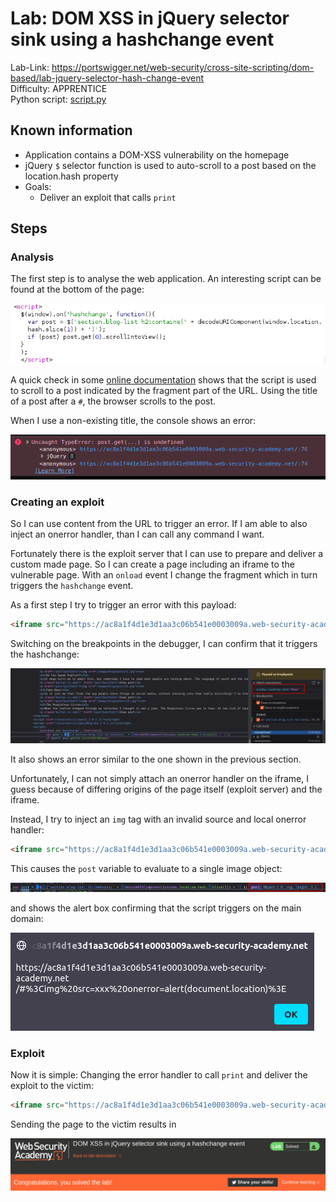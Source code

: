 # Lab: DOM XSS in jQuery selector sink using a hashchange event

Lab-Link: <https://portswigger.net/web-security/cross-site-scripting/dom-based/lab-jquery-selector-hash-change-event>  
Difficulty: APPRENTICE  
Python script: [script.py](script.py)  

## Known information

- Application contains a DOM-XSS vulnerability on the homepage
- jQuery `$` selector function is used to auto-scroll to a post based on the location.hash property
- Goals:
  - Deliver an exploit that calls `print`

## Steps

### Analysis

The first step is to analyse the web application. An interesting script can be found at the bottom of the page:

![source](img/source.png)

A quick check in some [online documentation](https://developer.mozilla.org/en-US/docs/Web/API/Window/hashchange_event) shows that the script is used to scroll to a post indicated by the fragment part of the URL. Using the title of a post after a `#`, the browser scrolls to the post.

When I use a non-existing title, the console shows an error:

![error](img/error.png)

### Creating an exploit

So I can use content from the URL to trigger an error. If I am able to also inject an onerror handler, than I can call any command I want.

Fortunately there is the exploit server that I can use to prepare and deliver a custom made page. So I can create a page including an iframe to the vulnerable page. With an `onload` event I change the fragment which in turn triggers the `hashchange` event.

As a first step I try to trigger an error with this payload:

```html
<iframe src="https://ac8a1f4d1e3d1aa3c06b541e0003009a.web-security-academy.net/#" onload="this.src+='xxx'"></iframe>
```

Switching on the breakpoints in the debugger, I can confirm that it triggers the hashchange:

![breakpoint](img/breakpoint.png)

It also shows an error similar to the one shown in the previous section.

Unfortunately, I can not simply attach an onerror handler on the iframe, I guess because of differing origins of the page itself (exploit server) and the iframe.

Instead, I try to inject an `img` tag with an invalid source and local onerror handler:

```html
<iframe src="https://ac8a1f4d1e3d1aa3c06b541e0003009a.web-security-academy.net/#" onload="this.src+='<img src=xxx onerror=alert(document.location)>'"></iframe>
```

This causes the `post` variable to evaluate to a single image object:

![post](img/post.png)

and shows the alert box confirming that the script triggers on the main domain:

![alert](img/alert.png)

### Exploit

Now it is simple: Changing the error handler to call `print` and deliver the exploit to the victim:

```html
<iframe src="https://ac8a1f4d1e3d1aa3c06b541e0003009a.web-security-academy.net/#" onload="this.src+='<img src=xxx onerror=print()>'"></iframe>
```

Sending the page to the victim results in

![success](img/success.png)
